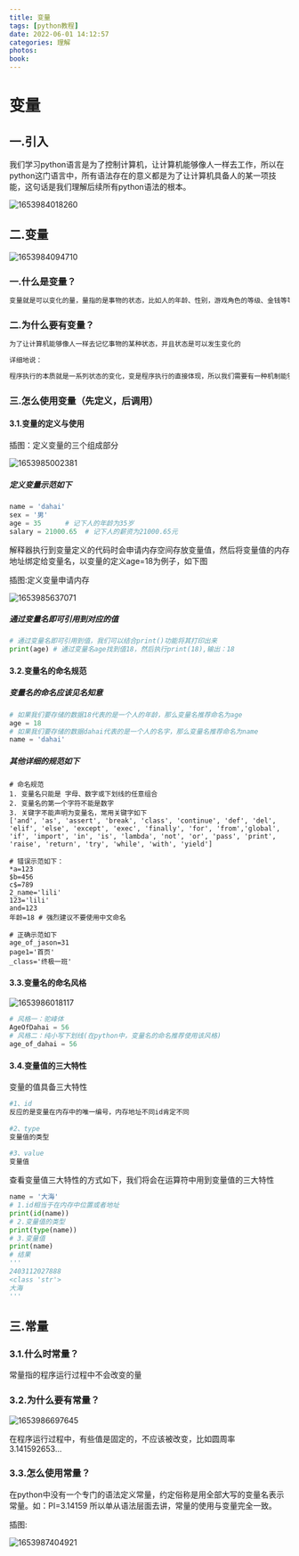 ```yaml
---
title: 变量
tags: [python教程]
date: 2022-06-01 14:12:57
categories: 理解
photos:
book:
---
```


# 变量

## 一.引入

我们学习python语言是为了控制计算机，让计算机能够像人一样去工作，所以在python这门语言中，所有语法存在的意义都是为了让计算机具备人的某一项技能，这句话是我们理解后续所有python语法的根本。

![1653984018260](变量\1653984018260.png)

## 二.变量

![1653984094710](变量\1653984094710.png)

### 一.什么是变量？

```python
变量就是可以变化的量，量指的是事物的状态，比如人的年龄、性别，游戏角色的等级、金钱等等
```

### 二.为什么要有变量？

```python
为了让计算机能够像人一样去记忆事物的某种状态，并且状态是可以发生变化的

详细地说：

程序执行的本质就是一系列状态的变化，变是程序执行的直接体现，所以我们需要有一种机制能够反映或者说是保存下来程序执行时状态，以及状态的变化。
```

### 三.怎么使用变量（先定义，后调用）

#### 3.1.变量的定义与使用

插图：定义变量的三个组成部分

![1653985002381](变量\1653985002381.png)

##### 定义变量示范如下

```python
name = 'dahai'
sex = '男'
age = 35      # 记下人的年龄为35岁
salary = 21000.65  # 记下人的薪资为21000.65元
```

解释器执行到变量定义的代码时会申请内存空间存放变量值，然后将变量值的内存地址绑定给变量名，以变量的定义age=18为例子，如下图

插图:定义变量申请内存

![1653985637071](变量\1653985637071.png)

##### 通过变量名即可引用到对应的值

```python
# 通过变量名即可引用到值，我们可以结合print()功能将其打印出来
print(age) # 通过变量名age找到值18，然后执行print(18),输出：18
```

#### 3.2.变量名的命名规范

##### 变量名的命名应该见名知意

```python
# 如果我们要存储的数据18代表的是一个人的年龄，那么变量名推荐命名为age
age = 18 
# 如果我们要存储的数据dahai代表的是一个人的名字，那么变量名推荐命名为name
name = 'dahai'
```

##### 其他详细的规范如下

```
# 命名规范
1. 变量名只能是 字母、数字或下划线的任意组合
2. 变量名的第一个字符不能是数字
3. 关键字不能声明为变量名，常用关键字如下
['and', 'as', 'assert', 'break', 'class', 'continue', 'def', 'del', 'elif', 'else', 'except', 'exec', 'finally', 'for', 'from','global', 'if', 'import', 'in', 'is', 'lambda', 'not', 'or', 'pass', 'print', 'raise', 'return', 'try', 'while', 'with', 'yield']
 
# 错误示范如下：
*a=123
$b=456
c$=789
2_name='lili'
123='lili'
and=123
年龄=18 # 强烈建议不要使用中文命名
 
# 正确示范如下
age_of_jason=31
page1='首页'
_class='终极一班'
```

#### 3.3.变量名的命名风格

![1653986018117](变量\1653986018117.png)

```python
# 风格一：驼峰体
AgeOfDahai = 56 
# 风格二：纯小写下划线(在python中，变量名的命名推荐使用该风格)
age_of_dahai = 56 
```

#### 3.4.变量值的三大特性

变量的值具备三大特性

```python
#1、id
反应的是变量在内存中的唯一编号，内存地址不同id肯定不同
 
#2、type
变量值的类型
 
#3、value
变量值
```

查看变量值三大特性的方式如下，我们将会在运算符中用到变量值的三大特性

```python
name = '大海'
# 1.id相当于在内存中位置或者地址
print(id(name))
# 2.变量值的类型
print(type(name))
# 3.变量值
print(name)
# 结果  
'''
2403112027888
<class 'str'>
大海
'''
```

## 三.常量

### 3.1.什么时常量？

常量指的程序运行过程中不会改变的量

### 3.2.为什么要有常量？

![1653986697645](变量\1653986697645.png)

在程序运行过程中，有些值是固定的，不应该被改变，比如圆周率 3.141592653...

### 3.3.怎么使用常量？

在python中没有一个专门的语法定义常量，约定俗称是用全部大写的变量名表示常量。如：PI=3.14159   所以单从语法层面去讲，常量的使用与变量完全一致。

插图:

![1653987404921](变量\1653987404921.png)





